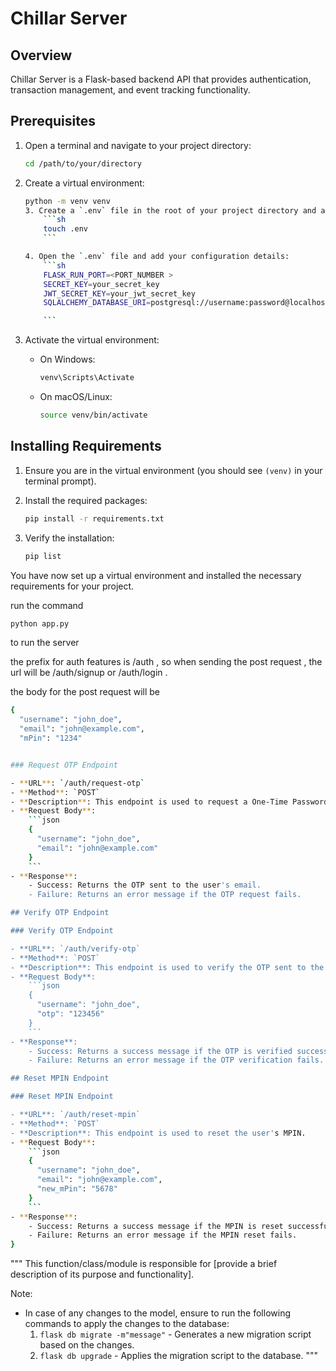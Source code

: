 # Chillar Server

## Overview
Chillar Server is a Flask-based backend API that provides authentication, transaction management, and event tracking functionality.

## Prerequisites

1. Open a terminal and navigate to your project directory:
    ```sh
    cd /path/to/your/directory
    ```

2. Create a virtual environment:
    ```sh
    python -m venv venv
    3. Create a `.env` file in the root of your project directory and add your environment-specific variables. For example:
        ```sh
        touch .env
        ```

    4. Open the `.env` file and add your configuration details:
        ```sh
        FLASK_RUN_PORT=<PORT_NUMBER >
        SECRET_KEY=your_secret_key
        JWT_SECRET_KEY=your_jwt_secret_key
        SQLALCHEMY_DATABASE_URI=postgresql://username:password@localhost/databse_name

        ```

3. Activate the virtual environment:
    - On Windows:
        ```sh
        venv\Scripts\Activate
        ```
    - On macOS/Linux:
        ```sh
        source venv/bin/activate
        ```

## Installing Requirements

1. Ensure you are in the virtual environment (you should see `(venv)` in your terminal prompt).

2. Install the required packages:
    ```sh
    pip install -r requirements.txt
    ```

3. Verify the installation:
    ```sh
    pip list
    ```

You have now set up a virtual environment and installed the necessary requirements for your project.


run the command 
```sh 
python app.py 
```
to run the server

the prefix for auth features is /auth , so when sending the post request , the url will be /auth/signup or /auth/login .

the body for the post request will be 
```sh
{
  "username": "john_doe",
  "email": "john@example.com",
  "mPin": "1234"


### Request OTP Endpoint

- **URL**: `/auth/request-otp`
- **Method**: `POST`
- **Description**: This endpoint is used to request a One-Time Password (OTP) for user verification.
- **Request Body**:
    ```json
    {
      "username": "john_doe",
      "email": "john@example.com"
    }
    ```
- **Response**:
    - Success: Returns the OTP sent to the user's email.
    - Failure: Returns an error message if the OTP request fails.

## Verify OTP Endpoint

### Verify OTP Endpoint

- **URL**: `/auth/verify-otp`
- **Method**: `POST`
- **Description**: This endpoint is used to verify the OTP sent to the user.
- **Request Body**:
    ```json
    {
      "username": "john_doe",
      "otp": "123456"
    }
    ```
- **Response**:
    - Success: Returns a success message if the OTP is verified successfully.
    - Failure: Returns an error message if the OTP verification fails.

## Reset MPIN Endpoint

### Reset MPIN Endpoint

- **URL**: `/auth/reset-mpin`
- **Method**: `POST`
- **Description**: This endpoint is used to reset the user's MPIN.
- **Request Body**:
    ```json
    {
      "username": "john_doe",
      "email": "john@example.com",
      "new_mPin": "5678"
    }
    ```
- **Response**:
    - Success: Returns a success message if the MPIN is reset successfully.
    - Failure: Returns an error message if the MPIN reset fails.
}
```


"""
This function/class/module is responsible for [provide a brief description of its purpose and functionality].

Note:
- In case of any changes to the model, ensure to run the following commands to apply the changes to the database:
    1. `flask db migrate -m"message"` - Generates a new migration script based on the changes.
    2. `flask db upgrade` - Applies the migration script to the database.
"""